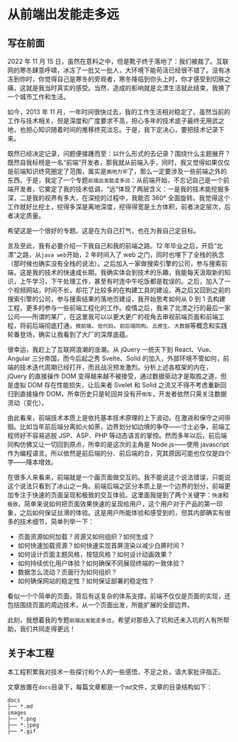 # 从前端出发能走多远

## 写在前面

2022 年 11 月 15 日，虽然在意料之中，但是靴子终于落地了：我们被裁了。互联网的寒冬肆意呼啸，冰冻了一批又一批人，大环境下能苟活已经很不错了。没有冰冻到你时，你觉得自己是寒冬的旁观者，寒冬降临到你头上时，你才感受到切肤之痛，这就是我当时真实的感受。当然，造成的影响就是北漂生活就此结束，我换了一个城市工作和生活。

如今，2013 年 11 月，一年时间很快过去，我的工作生活相对稳定了。虽然当前的工作与技术相关，但是深度和广度要求不高，担心多年的技术底子最终无用武之地，也担心知识随着时间的推移终究淡忘。于是，我下定决心，要把技术记录下来。

既然已经决定记录，问题便接踵而至：以什么形式的去记录？围绕什么主题展开？既然自我标榜是一名“前端”开发者，那我就从前端入手，同时，我又觉得如果仅仅是前端知识终究圈定了范围，属实是`画地为牢`了，那么一定要涉及一些前端之外的东西。于是，我定了一个专题`前端出发能走多远`：从前端开始，不忘记自己是一个前端开发者，它奠定了我的技术低调，“远”体现了两层含义：一是我的技术能挖掘多深，二是我的视界有多大，在深挖的过程中，我能否 360° 全面旋转。我觉得这个工作就好比挖土，挖得多深是离地深度，挖得得宽是土方体积，前者决定层次，后者决定质量。

希望这是一个很好的专题。这是在为自己打气，也在为我自己定目标。

言及至此，我有必要介绍一下我自己和我的前端之路。12 年毕业之后，开启“北漂”之路，从`java web`开始，2 年时间入了 web 之门，同时也埋下了全栈的执念（那时候也确实没有全栈的说法）。之后加入一家做搜索引擎的公司，参与搜索前端，这是我的技术的快速成长期，我确实体会到技术的乐趣，我能每天汲取新的知识，上午学习，下午处理工作，甚至有时连中午吃饭都是耽误的。之后，加入了一个视频网站，时间不长，却花了比较多的在构建工具的建设。再之后又回到之前的搜索引擎的公司，参与搜索结果的落地页建设，我开始思考如何从 0 到 1 去构建工程，更多的参与一些前端工程化的工作。疫情之后，我来了北漂之行的最后一家公司——所谓的某厂，在这里我可以以更大更广的视角去审视前端页面和前端工程，将前后端彻底打通，`微前端`、`低代码`、`前后端同构`、`云原生`、`大数据`等概念和实践轮番登场，确实让我看到了大厂的深厚底蕴。

很幸运，我赶上了互联网浪潮的涨潮。从 jQuery 一统天下到 React、Vue、Angular 三分帝国，而今后起之秀 Svelte、Solid 的加入，外部环境不管如何，前端的技术迭代周期已经打开，而且战况预发激烈。分析上述各框架的内在，jQuery 的直接操作 DOM 变得越来越不被接受，通过数据驱动才是取胜之道，但是虚拟 DOM 存在性能损失，让后来者 Svelet 和 Solid 之流又不得不考虑重新回归到直接操作 DOM，所幸历史只是轮回并没有开`倒车`，开发者依然只需关注数据流动（变化）。

由此看来，前端技术本质上是依托基本技术原理的上下波动，在激进和保守之间徘徊。比如当年前后端分离如火如荼，边界划分如边境的争夺——寸土必争，前端工程师好不容易逃脱 JSP、ASP、PHP 等动态语言的掌控。然而多年以后，前后端同构仿佛又让一切回到原点，所幸的是这次的主角是 Node.js——使用 javascript 作为编程语言。所以依然是前后端的分、前后端的合，究其原因可能也仅仅是四个字——降本增效。

在很多人来看来，前端就是一个画页面做交互的。我不能说这个说法错误，只能说这个说法只看到了冰山之一角。前端后端之区分本质上是一个边界的划分，前端更加专注于快速的页面呈现和极致的交互体验。这里面我提到了两个关键字：`快速`和`极致`，简单来说如何把页面效果快速的呈现给用户，这个用户对于产品的第一印象，之后如何保证丝滑的体验。这是用户所能体验和感受到的，但其内部确实有很多的技术细节，简单列举一下：

- 页面资源如何加载？资源又如何组织？如何生成？
- 如何快速加载资源？如何快速实现首屏渲染以减少白屏时间？
- 如何设计页面主题风格，按钮风格？如何设计动画效果？
- 如何持续优化用户体验？如何确保不同展现终端的一致体验？
- 数据怎么流动？页面行为如何组织？
- 如何确保网站的稳定性？如何保证部署的稳定性？

看似一个个简单的页面，背后有这复杂的体系支撑。前端不仅仅是页面的实现，还包括围绕页面的周边技术，从一个页面出发，所能扩展的全部边界。

此刻，我想着我的专题`前端出发能走多远`，希望对那些入了坑和还未入坑的人有所帮助，我们共同走得更远！

## 关于本工程

本工程积累我对技术一些探讨和个人的一些感悟，不足之处，请大家批评指正。

文章放置在`docs`目录下，每篇文章都是一个`md`文件，文章的目录结构如下：

```shell
docs
├── *.md
images
├── *.png
├── *.jpeg
├── *.gif
```
